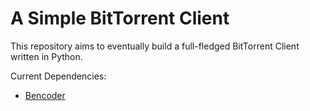 # A Simple BitTorrent Client

This repository aims to eventually build a full-fledged BitTorrent Client written in Python.

Current Dependencies:
* [Bencoder](https://github.com/utdemir/bencoder)
